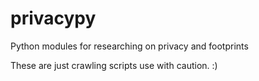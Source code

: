 # privacypy
Python modules for researching on privacy and footprints

These are just crawling scripts use with caution. :)

